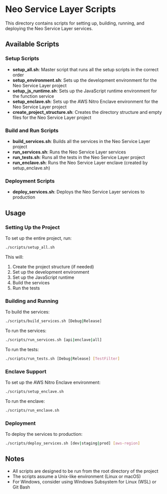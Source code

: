 # Neo Service Layer Scripts

This directory contains scripts for setting up, building, running, and deploying the Neo Service Layer services.

## Available Scripts

### Setup Scripts

- **setup_all.sh**: Master script that runs all the setup scripts in the correct order
- **setup_environment.sh**: Sets up the development environment for the Neo Service Layer project
- **setup_js_runtime.sh**: Sets up the JavaScript runtime environment for the function service
- **setup_enclave.sh**: Sets up the AWS Nitro Enclave environment for the Neo Service Layer project
- **create_project_structure.sh**: Creates the directory structure and empty files for the Neo Service Layer project

### Build and Run Scripts

- **build_services.sh**: Builds all the services in the Neo Service Layer project
- **run_services.sh**: Runs the Neo Service Layer services
- **run_tests.sh**: Runs all the tests in the Neo Service Layer project
- **run_enclave.sh**: Runs the Neo Service Layer enclave (created by setup_enclave.sh)

### Deployment Scripts

- **deploy_services.sh**: Deploys the Neo Service Layer services to production

## Usage

### Setting Up the Project

To set up the entire project, run:

```bash
./scripts/setup_all.sh
```

This will:
1. Create the project structure (if needed)
2. Set up the development environment
3. Set up the JavaScript runtime
4. Build the services
5. Run the tests

### Building and Running

To build the services:

```bash
./scripts/build_services.sh [Debug|Release]
```

To run the services:

```bash
./scripts/run_services.sh [api|enclave|all]
```

To run the tests:

```bash
./scripts/run_tests.sh [Debug|Release] [TestFilter]
```

### Enclave Support

To set up the AWS Nitro Enclave environment:

```bash
./scripts/setup_enclave.sh
```

To run the enclave:

```bash
./scripts/run_enclave.sh
```

### Deployment

To deploy the services to production:

```bash
./scripts/deploy_services.sh [dev|staging|prod] [aws-region]
```

## Notes

- All scripts are designed to be run from the root directory of the project
- The scripts assume a Unix-like environment (Linux or macOS)
- For Windows, consider using Windows Subsystem for Linux (WSL) or Git Bash
